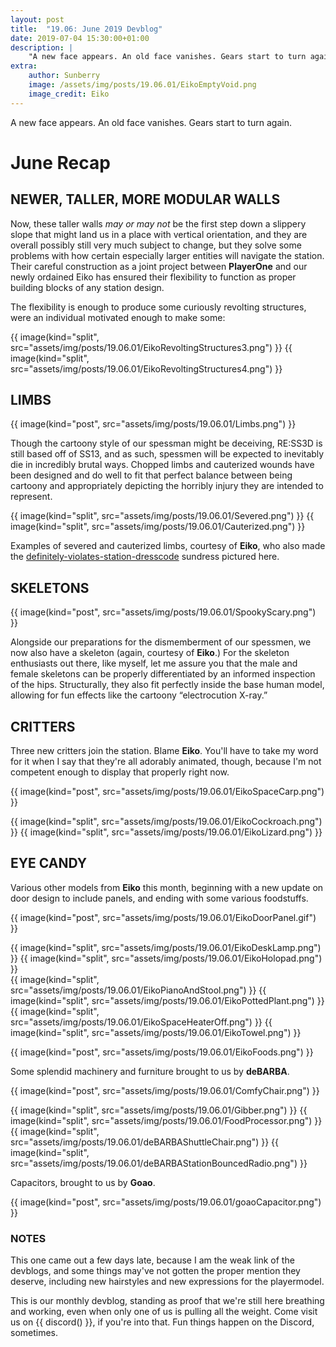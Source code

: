 ```yaml
---
layout: post
title:  "19.06: June 2019 Devblog"
date: 2019-07-04 15:30:00+01:00
description: |
    "A new face appears. An old face vanishes. Gears start to turn again."
extra:
    author: Sunberry
    image: /assets/img/posts/19.06.01/EikoEmptyVoid.png
    image_credit: Eiko
---
```


A new face appears. An old face vanishes. Gears start to turn again.

# June Recap

## NEWER, TALLER, MORE MODULAR WALLS

Now, these taller walls *may or may not* be the first step down a slippery slope that might land us in a place with vertical orientation, and they are overall possibly still very much subject to change, but they solve some problems with how certain especially larger entities will navigate the station. Their careful construction as a joint project between **PlayerOne** and our newly ordained Eiko has ensured their flexibility to function as proper building blocks of any station design.

The flexibility is enough to produce  some curiously revolting structures, were an individual motivated enough to make some:

<div class='horizontal-2' markdown='1'>
{{ image(kind="split", src="assets/img/posts/19.06.01/EikoRevoltingStructures3.png") }}
{{ image(kind="split", src="assets/img/posts/19.06.01/EikoRevoltingStructures4.png") }}
</div>

## LIMBS

{{ image(kind="post", src="assets/img/posts/19.06.01/Limbs.png") }}

Though the cartoony style of our spessman might be deceiving, RE:SS3D is still based off of SS13, and as such, spessmen will be expected to inevitably die in incredibly brutal ways. Chopped limbs and cauterized wounds have been designed and do well to fit that perfect balance between being cartoony and appropriately depicting the horribly injury they are intended to represent.

<div class='horizontal-2' markdown='1'>
{{ image(kind="split", src="assets/img/posts/19.06.01/Severed.png") }}
{{ image(kind="split", src="assets/img/posts/19.06.01/Cauterized.png") }}
</div>

Examples of severed and cauterized limbs, courtesy of **Eiko**, who also made the [definitely-violates-station-dresscode](/assets/img/posts/19.06.01/SS3DDressCodeProblemSolving.PNG) sundress pictured here.

## SKELETONS

{{ image(kind="post", src="assets/img/posts/19.06.01/SpookyScary.png") }}

Alongside our preparations for the dismemberment of our spessmen, we now also have a skeleton (again, courtesy of **Eiko**.) For the skeleton enthusiasts out there, like myself, let me assure you that the male and female skeletons can be properly differentiated by an informed inspection of the hips. Structurally, they also fit perfectly inside the base human model, allowing for fun effects like the cartoony “electrocution X-ray.”

## CRITTERS

Three new critters join the station. Blame **Eiko**. You'll have to take my word for it when I say that they're all adorably animated, though, because I'm not competent enough to display that properly right now.

{{ image(kind="post", src="assets/img/posts/19.06.01/EikoSpaceCarp.png") }}

<div class='horizontal-2' markdown='1'>
{{ image(kind="split", src="assets/img/posts/19.06.01/EikoCockroach.png") }}
{{ image(kind="split", src="assets/img/posts/19.06.01/EikoLizard.png") }}
</div>

## EYE CANDY

Various other models from **Eiko** this month, beginning with a new update on door design to include panels, and ending with some various foodstuffs.

{{ image(kind="post", src="assets/img/posts/19.06.01/EikoDoorPanel.gif") }}

<div class='horizontal-2' markdown='1'>
{{ image(kind="split", src="assets/img/posts/19.06.01/EikoDeskLamp.png") }}
{{ image(kind="split", src="assets/img/posts/19.06.01/EikoHolopad.png") }}
</div>

<div class='horizontal-2' markdown='1'>
{{ image(kind="split", src="assets/img/posts/19.06.01/EikoPianoAndStool.png") }}
{{ image(kind="split", src="assets/img/posts/19.06.01/EikoPottedPlant.png") }}
</div>

<div class='horizontal-2' markdown='1'>
{{ image(kind="split", src="assets/img/posts/19.06.01/EikoSpaceHeaterOff.png") }}
{{ image(kind="split", src="assets/img/posts/19.06.01/EikoTowel.png") }}
</div>

{{ image(kind="post", src="assets/img/posts/19.06.01/EikoFoods.png") }}

Some splendid machinery and furniture brought to us by **deBARBA**.

{{ image(kind="post", src="assets/img/posts/19.06.01/ComfyChair.png") }}

<div class='horizontal-2' markdown='1'>
{{ image(kind="split", src="assets/img/posts/19.06.01/Gibber.png") }}
{{ image(kind="split", src="assets/img/posts/19.06.01/FoodProcessor.png") }}
</div>

<div class='horizontal-2' markdown='1'>
{{ image(kind="split", src="assets/img/posts/19.06.01/deBARBAShuttleChair.png") }}
{{ image(kind="split", src="assets/img/posts/19.06.01/deBARBAStationBouncedRadio.png") }}
</div>

Capacitors, brought to us by **Goao**.

{{ image(kind="post", src="assets/img/posts/19.06.01/goaoCapacitor.png") }}

### NOTES

This one came out a few days late, because I am the weak link of the devblogs, and some things may've not gotten the proper mention they deserve, including new hairstyles and new expressions for the playermodel.

This is our monthly devblog, standing as proof that we're still here breathing and working, even when only one of us is pulling all the weight. Come visit us on {{ discord() }}, if you're into that. Fun things happen on the Discord, sometimes.
